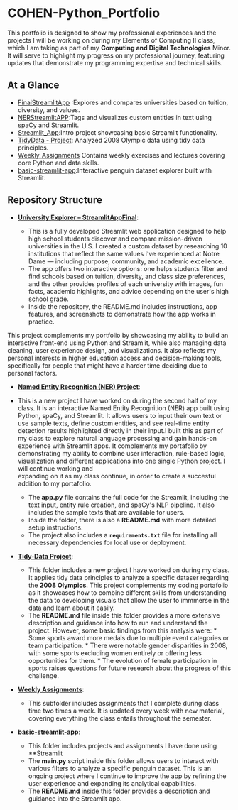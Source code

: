 # COHEN-Python_Portfolio

 
This portfolio is designed to show my professional experiences and the projects I will be working on during my Elements of Computing II class, which I am taking as part of my **Computing and Digital Technologies** Minor. It will serve to highlight my progress on my professional journey, featuring updates that demonstrate my programming expertise and technical skills.

## At a Glance

- [FinalStreamlitApp](https://github.com/scohenma/COHEN-Python_Portfolio/tree/main/FinalStreamlitApp) :Explores and compares universities based on tuition, diversity, and values.
- [NERStreamlitAPP](https://github.com/scohenma/COHEN-Python_Portfolio/tree/main/NERStreamlitAPP):Tags and visualizes custom entities in text using spaCy and Streamlit.
- [Streamlit_App](https://github.com/scohenma/COHEN-Python_Portfolio/tree/main/Streamlit_App):Intro project showcasing basic Streamlit functionality.
- [TidyData - Project](https://github.com/scohenma/COHEN-Python_Portfolio/tree/main/TidyData%20-%20Project%20): Analyzed 2008 Olympic data using tidy data principles.
- [Weekly_Assignments](https://github.com/scohenma/COHEN-Python_Portfolio/tree/main/Weekly_Assignments) Contains weekly exercises and lectures covering core Python and data skills.
- [basic-streamlit-app](https://github.com/scohenma/COHEN-Python_Portfolio/tree/main/basic-streamlit-app):Interactive penguin dataset explorer built with Streamlit.

## Repository Structure

* [**University Explorer – StreamlitAppFinal**](https://cohen-pythonportfolio-mwojbbcv7agaf6b7yumbhh.streamlit.app/):
  
  * This is a fully developed Streamlit web application designed to help high school students discover and compare mission-driven             universities in the U.S. I created a custom dataset by researching 10 institutions that reflect the same values I’ve experienced at        Notre Dame — including purpose, community, and academic excellence.
  * The app offers two interactive options: one helps students filter and find schools based on tuition, diversity, and class size            preferences, and the other provides  profiles of each university with images, fun facts, academic highlights, and  advice depending        on the user's high school grade.
  * Inside the repository, the README.md includes instructions, app features, and  screenshots to demonstrate how the app works in             practice.
      
 This project complements my portfolio by showcasing my ability to build an interactive front-end using Python and Streamlit, while also managing data cleaning, user experience design, and visualizations. It also reflects my personal interests in higher education access and decision-making tools, specifically for people that might have a harder time deciding due to personal factors. 
 
* [**Named Entity Recognition (NER) Project**](https://github.com/scohenma/COHEN-Python_Portfolio/tree/main/NERStreamlitAPP):
  
 * This is a new project I have worked on during the second half of my class. It is an interactive Named Entity Recognition (NER) app        built using Python, spaCy, and Streamlit. It allows users to input their own text or use sample texts, define custom entities, and see     real-time entity detection results highlighted directly in their input.I built this as part of my  class to explore natural language       processing and gain hands-on experience with Streamlit apps. It complements my portafolio by demonstrating my ability to combine user      interaction, rule-based logic, visualization and different applications into one single Python project. I will continue working and    
  expanding on it as my class continue, in order to create a succesful addition to my portafolio. 
   * The **app.py** file contains the full code for the Streamlit, including the text input, entity rule creation, and spaCy's NLP             pipeline. It also includes the sample texts that are available for users. 
   * Inside the  folder, there is also a **README.md** with more detailed setup instructions.
   * The project also includes a **`requirements.txt`** file for installing all necessary dependencies for local use or deployment.

* [**Tidy-Data Project**](https://github.com/scohenma/COHEN-Python_Portfolio/tree/main/TidyData%20-%20Project%20):
  
  * This folder includes a new project I have worked on during my class. It applies tidy data principles to analyze a specific dataser
    regarding the **2008 Olympics**. This project complements my coding portafolio as it showcases how to combine different skills from
    understanding the data to developing visuals that allow the user to immmerse in the data and learn about it easily. 
   * The **README.md** file inside this folder provides a more extensive description and guidance into how to run and understand the
   project. However, some basic findings from this analysis were:
         *   Some sports award more medals due to multiple event categories or team participation.
         *   There were notable gender disparities in 2008, with some sports excluding women entirely or offering less opportunities for                them. 
         *   The evolution of female participation in sports raises  questions for future research about the progress of this challenge. 

* [**Weekly Assignments**](https://github.com/scohenma/COHEN-Python_Portfolio/tree/main/Weekly_Assignments):
   * This subfolder includes assignments that I complete during class time two times a week. It is updated every week with new material,   
    covering everything the class entails throughout the semester.
  
* [**basic-streamlit-app**](https://github.com/scohenma/COHEN-Python_Portfolio/tree/main/basic-streamlit-app):
  * This folder includes projects and assignments I have done using **Streamlit
  * The **main.py** script inside this folder allows users to interact with various filters to analyze a specific penguin dataset. This is     an ongoing project where I continue to improve the app by refining the user experience and expanding its analytical capabilities.
  * The **README.md** inside this folder provides a description and guidance into the Streamlit app.

